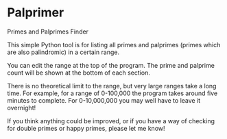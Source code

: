 Palprimer
=========

Primes and Palprimes Finder


This simple Python tool is for listing all primes and palprimes (primes which are also palindromic) in a certain range. 

You can edit the range at the top of the program. The prime and palprime count will be shown at the bottom of each section.

There is no theoretical limit to the range, but very large ranges take a long time. For example, for a range of 0-100,000 
the program takes around five minutes to complete. For 0-10,000,000 you may well have to leave it overnight!

If you think anything could be improved, or if you have a way of checking for double primes or happy primes, please let me know!

